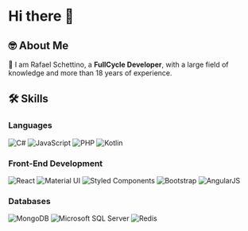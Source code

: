 # Hi there 👋

## 🤓 About Me

🙋 I am Rafael Schettino, a **FullCycle Developer**, with a large field of knowledge and more than 18 years of experience.

## 🛠️ Skills

### Languages
![C#](https://img.shields.io/badge/C%23-239120?style=for-the-badge&logo=c-sharp&logoColor=white) ![JavaScript](https://img.shields.io/badge/JavaScript-F7DF1E?style=for-the-badge&logo=javascript&logoColor=black) ![PHP](https://img.shields.io/badge/PHP-777BB4?style=for-the-badge&logo=php&logoColor=white) ![Kotlin](https://img.shields.io/badge/Kotlin-0095D5?&style=for-the-badge&logo=kotlin&logoColor=white)

### Front-End Development
![React](https://img.shields.io/badge/React-20232A?style=for-the-badge&logo=react&logoColor=61DAFB) ![Material UI](https://img.shields.io/badge/Material--UI-0081CB?style=for-the-badge&logo=material-ui&logoColor=white) ![Styled Components](https://img.shields.io/badge/styled--components-DB7093?style=for-the-badge&logo=styled-components&logoColor=white) ![Bootstrap](https://img.shields.io/badge/Bootstrap-563D7C?style=for-the-badge&logo=bootstrap&logoColor=white) ![AngularJS](https://img.shields.io/badge/AngularJS-E23237?style=for-the-badge&logo=angularjs&logoColor=white)

### Databases
![MongoDB](https://img.shields.io/badge/MongoDB-4EA94B?style=for-the-badge&logo=mongodb&logoColor=white) ![Microsoft SQL Server](https://img.shields.io/badge/Microsoft_SQL_Server-CC2927?style=for-the-badge&logo=microsoft-sql-server&logoColor=white) ![Redis](https://img.shields.io/badge/Redis-D9281A?style=for-the-badge&logo=redis&logoColor=white)

<!--
**rafaels-dev/rafaels-dev** is a ✨ _special_ ✨ repository because its `README.md` (this file) appears on your GitHub profile.

Here are some ideas to get you started:

- 🔭 I’m currently working on ...
- 🌱 I’m currently learning ...
- 👯 I’m looking to collaborate on ...
- 🤔 I’m looking for help with ...
- 💬 Ask me about ...
- 📫 How to reach me: ...
- 😄 Pronouns: ...
- ⚡ Fun fact: ...
-->
